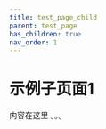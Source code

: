 ```yaml
---
title: test_page_child
parent: test_page
has_children: true
nav_order: 1
---
```


# 示例子页面1

内容在这里
。。。
